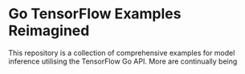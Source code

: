 # Go TensorFlow Examples Reimagined

This repository is a collection of comprehensive examples for model inference utilising the TensorFlow Go API. More are continually being 